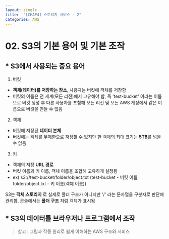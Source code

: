 ```yaml
---
layout: single
title:  "[CHAP4] 스토리지 서비스 - 2"
categories: AWS
---
```


# 02. S3의 기본 용어 및 기본 조작

## * S3에서 사용되는 중요 용어

1. 버킷
  - **객체(데이터)를 저장하는 장소**, 사용자는 버킷에 객체를 저장함
  - 버킷의 이름은 전 세계(모든 리전)에서 고유해야 함, 즉 'test-bucket' 이라는 이름으로 버킷 생성 후 다른 사용자를 포함해 모든 리전 및 모든 AWS 계정에서 같은 이름으로 버킷을 만들 수 없음

2. 객체
  - 버킷에 저장된 **데이터 본체**
  - 버킷에는 객체를 무제한으로 저장할 수 있지만 한 객체의 최대 크기는 **5TB**를 넘을 수 없음

3. 키
  - 객체의 저장 **URL 경로**
  - 버킷 이름과 키 이름, 객체 이름을 조합해 고유하게 설정됨
  - ex) s3://test-bucket/folder/object.txt (test-bucket - 버킷 이름, folder/object.txt - 키 이름(객체 이름))

S3는 **객체 스토리지** 로 실제로 폴더 구조가 아니지만 '/' 라는 문자열을 구분자로 판단해 관리함, 콘솔에서는 **폴더 구조** 처럼 객체가 표시됨


## * S3의 데이터를 브라우저나 프로그램에서 조작


> 참고 : 그림과 작동 원리로 쉽게 이해하는 AWS 구조와 서비스